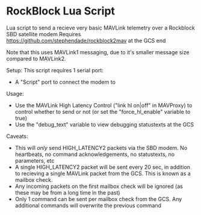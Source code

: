 # RockBlock Lua Script

Lua script to send a recieve very basic MAVLink telemetry over a
Rockblock SBD satellite modem
Requires https://github.com/stephendade/rockblock2mav at the GCS end

Note that this uses MAVLink1 messaging, due to it's smaller message size compared
to MAVLink2.

Setup:
This script requires 1 serial port:
- A "Script" port to connect the modem to

Usage:
- Use the MAVLink High Latency Control ("link hl on|off" in MAVProxy) to control whether to send or not
  (or set the "force_hl_enable" variable to true)
- Use the "debug_text" variable to view debugging statustexts at the GCS

Caveats:
- This will *only* send HIGH_LATENCY2 packets via the SBD modem. No heartbeats, no command acknowledgements, no statustexts, no parameters, etc
- A single HIGH_LATENCY2 packet will be sent every 20 sec, in addition to recieving 
   a single MAVLink packet from the GCS. This is known as a mailbox check.
- Any incoming packets on the first mailbox check will be ignored (as these may be from a long time in the past)
- Only 1 command can be sent per mailbox check from the GCS. Any additional commands will overwrite the previous command
